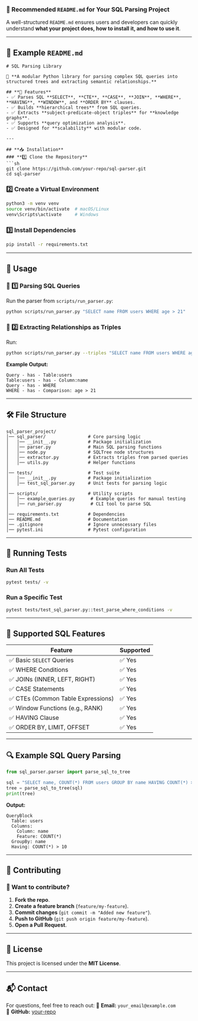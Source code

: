 
### **🔹 Recommended `README.md` for Your SQL Parsing Project**
A well-structured `README.md` ensures users and developers can quickly understand **what your project does, how to install it, and how to use it**.

---

## **📌 Example `README.md`**
```
# SQL Parsing Library

🚀 **A modular Python library for parsing complex SQL queries into structured trees and extracting semantic relationships.**

## **📖 Features**
- ✅ Parses SQL **SELECT**, **CTE**, **CASE**, **JOIN**, **WHERE**, **HAVING**, **WINDOW**, and **ORDER BY** clauses.
- ✅ Builds **hierarchical trees** from SQL queries.
- ✅ Extracts **subject-predicate-object triples** for **knowledge graphs**.
- ✅ Supports **query optimization analysis**.
- ✅ Designed for **scalability** with modular code.

---

## **📥 Installation**
### **1️⃣ Clone the Repository**
```sh
git clone https://github.com/your-repo/sql-parser.git
cd sql-parser
```
### **2️⃣ Create a Virtual Environment**
```sh
python3 -m venv venv
source venv/bin/activate  # macOS/Linux
venv\Scripts\activate     # Windows
```
### **3️⃣ Install Dependencies**
```sh
pip install -r requirements.txt
```

---

## **🚀 Usage**
### **🔹 1️⃣ Parsing SQL Queries**
Run the parser from `scripts/run_parser.py`:
```sh
python scripts/run_parser.py "SELECT name FROM users WHERE age > 21"
```
### **🔹 2️⃣ Extracting Relationships as Triples**
Run:
```sh
python scripts/run_parser.py --triples "SELECT name FROM users WHERE age > 21"
```
**Example Output:**
```
Query - has - Table:users
Table:users - has - Column:name
Query - has - WHERE
WHERE - has - Comparison: age > 21
```

---

## **🛠️ File Structure**
```
sql_parser_project/
│── sql_parser/                # Core parsing logic
│   │── __init__.py            # Package initialization
│   │── parser.py              # Main SQL parsing functions
│   │── node.py                # SQLTree node structures
│   │── extractor.py           # Extracts triples from parsed queries
│   │── utils.py               # Helper functions
│
│── tests/                     # Test suite
│   │── __init__.py            # Package initialization
│   │── test_sql_parser.py     # Unit tests for parsing logic
│
│── scripts/                   # Utility scripts
│   │── example_queries.py      # Example queries for manual testing
│   │── run_parser.py           # CLI tool to parse SQL
│
│── requirements.txt           # Dependencies
│── README.md                  # Documentation
│── .gitignore                 # Ignore unnecessary files
│── pytest.ini                 # Pytest configuration
```

---

## **🧪 Running Tests**
### **Run All Tests**
```sh
pytest tests/ -v
```
### **Run a Specific Test**
```sh
pytest tests/test_sql_parser.py::test_parse_where_conditions -v
```

---

## **📌 Supported SQL Features**
| Feature | Supported |
|---------|-----------|
| ✅ Basic `SELECT` Queries | ✅ Yes |
| ✅ WHERE Conditions | ✅ Yes |
| ✅ JOINs (INNER, LEFT, RIGHT) | ✅ Yes |
| ✅ CASE Statements | ✅ Yes |
| ✅ CTEs (Common Table Expressions) | ✅ Yes |
| ✅ Window Functions (e.g., RANK) | ✅ Yes |
| ✅ HAVING Clause | ✅ Yes |
| ✅ ORDER BY, LIMIT, OFFSET | ✅ Yes |

---

## **🔍 Example SQL Query Parsing**
```python
from sql_parser.parser import parse_sql_to_tree

sql = "SELECT name, COUNT(*) FROM users GROUP BY name HAVING COUNT(*) > 10"
tree = parse_sql_to_tree(sql)
print(tree)
```
**Output:**
```
QueryBlock
  Table: users
  Columns:
    Column: name
    Feature: COUNT(*)
  GroupBy: name
  Having: COUNT(*) > 10
```

---

## **📌 Contributing**
### **📢 Want to contribute?**
1. **Fork the repo**.
2. **Create a feature branch** (`feature/my-feature`).
3. **Commit changes** (`git commit -m "Added new feature"`).
4. **Push to GitHub** (`git push origin feature/my-feature`).
5. **Open a Pull Request**.

---

## **📄 License**
This project is licensed under the **MIT License**.

---

## **📬 Contact**
For questions, feel free to reach out:
📧 **Email:** `your_email@example.com`  
🔗 **GitHub:** [your-repo](https://github.com/your-repo)  
```
